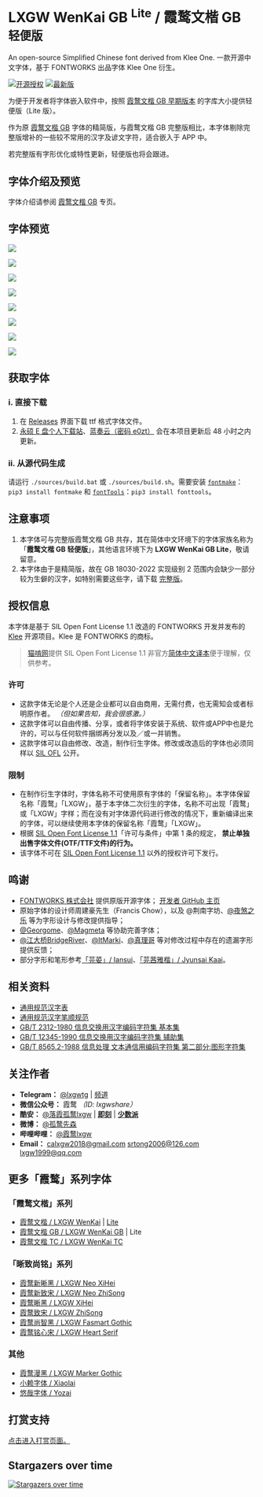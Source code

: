 # LXGW WenKai GB <sup>Lite</sup> / 霞鹜文楷 GB <sup>轻便版</sup>
An open-source Simplified Chinese font derived from Klee One. 一款开源中文字体，基于 FONTWORKS 出品字体 Klee One 衍生。

[![开源授权](https://img.shields.io/github/license/lxgw/LxgwWenKaiGB-Lite?style=flat-square)](https://github.com/lxgw/LxgwWenKaiGB-Lite)
[![最新版](https://img.shields.io/github/release/lxgw/LxgwWenKaiGB-Lite?style=flat-square)](https://github.com/lxgw/LxgwWenKaiGB-Lite/releases)

为便于开发者将字体嵌入软件中，按照 [霞鹜文楷 GB 早期版本](https://github.com/lxgw/LxgwWenKaiGB/releases/v1.011) 的字库大小提供轻便版（Lite 版）。

作为原 [霞鹜文楷 GB](https://github.com/lxgw/LxgwWenKaiGB) 字体的精简版，与霞鹜文楷 GB 完整版相比，本字体剔除完整版增补的一些较不常用的汉字及谚文字符，适合嵌入于 APP 中。

若完整版有字形优化或特性更新，轻便版也将会跟进。

## 字体介绍及预览

字体介绍请参阅 [霞鹜文楷 GB](https://github.com/lxgw/LxgwWenKaiGB) 专页。

## 字体预览
![](https://raw.githubusercontent.com/lxgw/LxgwWenkaiGB-Lite/main/documentation/wenkaigblite-1.png)

![](https://raw.githubusercontent.com/lxgw/LxgwWenkaiGB-Lite/main/documentation/wenkaigblite-2.png)

![](https://raw.githubusercontent.com/lxgw/LxgwWenkaiGB-Lite/main/documentation/wenkaigblite-3.png)

![](https://raw.githubusercontent.com/lxgw/LxgwWenkaiGB-Lite/main/documentation/wenkaigblite-4.png)

![](https://raw.githubusercontent.com/lxgw/LxgwWenkaiGB-Lite/main/documentation/wenkaigblite-5.png)

![](https://raw.githubusercontent.com/lxgw/LxgwWenkaiGB-Lite/main/documentation/wenkaigblite-6.png)

![](https://raw.githubusercontent.com/lxgw/LxgwWenkaiGB-Lite/main/documentation/wenkaigblite-7.png)

![](https://raw.githubusercontent.com/lxgw/LxgwWenkaiGB-Lite/main/documentation/wenkaigblite-8.png)


## 获取字体

### ⅰ. 直接下载

1. 在 [Releases](https://github.com/lxgw/LxgwWenKaiGB/releases) 界面下载 ttf 格式字体文件。
2. [永硕 E 盘个人下载站](http://lxgw.ysepan.com/)、[蓝奏云（密码 e0zt）](https://lxgw.lanzoum.com/b0csn9d8j) 会在本项目更新后 48 小时之内更新。

### ⅱ. 从源代码生成

请运行 `./sources/build.bat` 或 `./sources/build.sh`。需要安装 [`fontmake`](https://github.com/googlefonts/fontmake)：`pip3 install fontmake` 和 [`fontTools`](https://github.com/fonttools/fonttools)：`pip3 install fonttools`。

## 注意事项

1. 本字体可与完整版霞鹜文楷 GB 共存，其在简体中文环境下的字体家族名称为「**霞鹜文楷 GB 轻便版**」，其他语言环境下为 **LXGW WenKai GB Lite**，敬请留意。
2. 本字体由于是精简版，故在 GB 18030-2022 实现级别 2 范围内会缺少一部分较为生僻的汉字，如特别需要这些字，请下载 [完整版](https://github.com/lxgw/LxgwWenKaiGB)。

## 授权信息

本字体是基于 SIL Open Font License 1.1 改造的 FONTWORKS 开发并发布的 [Klee](https://github.com/fontworks-fonts/Klee) 开源项目。Klee 是 FONTWORKS 的商标。

> [猫啃网](https://www.maoken.com/)提供 SIL Open Font License 1.1 非官方[简体中文译本](https://www.maoken.com/ofl)便于理解，仅供参考。

### 许可

- 这款字体无论是个人还是企业都可以自由商用，无需付费，也无需知会或者标明原作者。 *（但如果告知，我会很感激。）*
- 这款字体可以自由传播、分享，或者将字体安装于系统、软件或APP中也是允许的，可以与任何软件捆绑再分发以及／或一并销售。
- 这款字体可以自由修改、改造，制作衍生字体。修改或改造后的字体也必须同样以 [SIL OFL](https://openfontlicense.org) 公开。

### 限制

- 在制作衍生字体时，字体名称不可使用原有字体的「保留名称」。本字体保留名称「霞鹜」「LXGW」，基于本字体二次衍生的字体，名称不可出现「霞鹜」或「LXGW」字样；而在没有对字体源代码进行修改的情况下，重新编译出来的字体，可以继续使用本字体的保留名称「霞鹜」「LXGW」。
- 根据 [SIL Open Font License 1.1](https://openfontlicense.org)「许可与条件」中第 1 条的规定， **禁止单独出售字体文件(OTF/TTF文件)的行为。**
- 该字体不可在 [SIL Open Font License 1.1](https://openfontlicense.org) 以外的授权许可下发行。

## 鸣谢

- [FONTWORKS 株式会社](http://fontworks.co.jp) 提供原版开源字体； [开发者 GitHub 主页](https://github.com/fontworks-fonts/)
- 原始字体的设计师周建豪先生（Francis Chow），以及 @荆南字坊、[@夜煞之乐](https://github.com/NightFurySL2001) 等为字形设计与修改提供指导；
- [@Georgome](https://github.com/GeorgomeFont)、[@Magmeta](https://github.com/Des-Magmeta) 等协助完善字体；
- [@江大桥BridgeRiver](https://space.bilibili.com/431213752?spm_id_from=333.337.0.0)、[@ItMarki](https://github.com/ItMarki)、[@真理哥](https://github.com/zhenlige) 等对修改过程中存在的遗漏字形提供反馈；
- 部分字形和笔形参考[「芫荽」/ Iansui](https://github.com/ButTaiwan/iansui)、[「芫茜雅楷」/ Jyunsai Kaai](https://github.com/ItMarki/jyunsaikaai)。

## 相关资料
- [通用规范汉字表](http://www.moe.gov.cn/jyb_sjzl/ziliao/A19/201306/t20130601_186002.html)
- [通用规范汉字笔顺规范](http://www.moe.gov.cn/jyb_sjzl/ziliao/A19/202103/t20210318_520473.html)
- [GB/T 2312-1980 信息交换用汉字编码字符集 基本集](https://openstd.samr.gov.cn/bzgk/gb/newGbInfo?hcno=5664A728BD9D523DE3B99BC37AC7A2CC)
- [GB/T 12345-1990 信息交换用汉字编码字符集 辅助集](https://openstd.samr.gov.cn/bzgk/gb/newGbInfo?hcno=90394D2B4115D9291C825A7651AEFE4B)
- [GB/T 8565.2-1988 信息处理 文本通信用编码字符集 第二部分:图形字符集](https://openstd.samr.gov.cn/bzgk/gb/newGbInfo?hcno=87A92BDBEA7EBE5843EA16378837F981)

## 关注作者

- **Telegram：** [@lxgwtg](https://t.me/lxgwtg) | [频道](https://t.me/lxgwfont)
- **微信公众号：** 霞鹜 *（ID: lxgwshare）*
- **酷安：** [@落霞孤鹜lxgw](https://www.coolapk.com/u/633884) | [**即刻**](https://m.okjike.com/users/2e826735-48e6-46c5-b0c2-278cb1853b54?ref=PROFILE_CARD&source=user_card&s=eyJ1IjoiNWVlMzkwZGRkNWNhNTgwMDE3NjljZjFiIiwiZCI6MX0%3D&utm_source=create_card) | [**少数派**](https://sspai.com/u/ng008g7q)
- **微博：** [@孤鹜先森](https://weibo.com/6624339726)
- **哔哩哔哩：** [@霞鹜lxgw](https://space.bilibili.com/3461565661579301)
- **Email：** calxgw2018@gmail.com srtong2006@126.com lxgw1999@qq.com

## 更多「霞鹜」系列字体
### 「霞鹜文楷」系列
- [霞鹜文楷 / LXGW WenKai](https://github.com/lxgw/LxgwWenKai) | [Lite](https://github.com/lxgw/LxgwWenKai-Lite)
- [霞鹜文楷 GB / LXGW WenKai GB](https://github.com/lxgw/LxgwWenKaiGB) | Lite
- [霞鹜文楷 TC / LXGW WenKai TC](https://github.com/lxgw/LxgwWenKaiTC)
### 「晰致尚铭」系列
- [霞鹜新晰黑 / LXGW Neo XiHei](https://github.com/lxgw/LxgwNeoXiHei)
- [霞鹜新致宋 / LXGW Neo ZhiSong](https://github.com/lxgw/LxgwNeoZhiSong)
- [霞鹜晰黑 / LXGW XiHei](https://github.com/lxgw/LxgwXiHei)
- [霞鹜致宋 / LXGW ZhiSong](https://github.com/lxgw/LxgwZhiSong)
- [霞鹜尚智黑 / LXGW Fasmart Gothic](https://github.com/lxgw/LxgwFasmartGothic)
- [霞鹜铭心宋 / LXGW Heart Serif](https://github.com/lxgw/LxgwHeartSerif)
### 其他
- [霞鹜漫黑 / LXGW Marker Gothic](https://github.com/lxgw/LxgwMarkerGothic)
- [小赖字体 / Xiaolai](https://github.com/lxgw/kose-font)
- [悠哉字体 / Yozai](https://github.com/lxgw/yozai-font)

## 打赏支持

[点击进入打赏页面。](https://github.com/lxgw/lxgw/blob/main/Donate.md)


## Stargazers over time

[![Stargazers over time](https://starchart.cc/lxgw/LxgwWenkaiGB-Lite.svg)](https://starchart.cc/lxgw/LxgwWenkaiGB)

